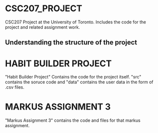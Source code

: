 # CSC207_PROJECT
CSC207 Project at the University of Toronto. Includes the code for the project and related assignment work. 

## Understanding the structure of the project

# HABIT BUILDER PROJECT
"Habit Builder Project" Contains the code for the project itself. "src" contains the soruce code and "data" contains the user data in the form of .csv files. 

# MARKUS ASSIGNMENT 3
"Markus Assignment 3" contains the code and files for that markus assignment. 

